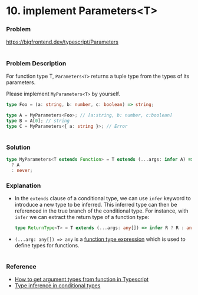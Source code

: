 # 10. implement Parameters\<T\>

### Problem

https://bigfrontend.dev/typescript/Parameters

#

### Problem Description

For function type T, `Parameters<T>` returns a tuple type from the types of its parameters.

Please implement `MyParameters<T>` by yourself.

```ts
type Foo = (a: string, b: number, c: boolean) => string;

type A = MyParameters<Foo>; // [a:string, b: number, c:boolean]
type B = A[0]; // string
type C = MyParameters<{ a: string }>; // Error
```

#

### Solution

```ts
type MyParameters<T extends Function> = T extends (...args: infer A) => any
  ? A
  : never;
```

### Explanation

- In the `extends` clause of a conditional type, we can use `infer` keyword to introduce a new type to be inferred. This inferred type can then be referenced in the true branch of the conditional type. For instance, with `infer` we can extract the return type of a function type:

  ```ts
  type ReturnType<T> = T extends (...args: any[]) => infer R ? R : any;
  ```

- `(...arg: any[]) => any` is a [function type expression](https://www.typescriptlang.org/docs/handbook/2/functions.html#function-type-expressions) which is used to define types for functions.

#

### Reference

- [How to get argument types from function in Typescript](https://stackoverflow.com/questions/51851677/how-to-get-argument-types-from-function-in-typescript/51851844)
- [Type inference in conditional types](https://www.typescriptlang.org/docs/handbook/release-notes/typescript-2-8.html#type-inference-in-conditional-types)
